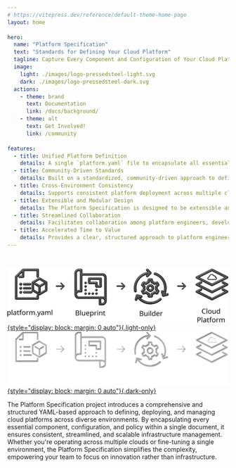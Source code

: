 ```yaml
---
# https://vitepress.dev/reference/default-theme-home-page
layout: home

hero:
  name: "Platform Specification"
  text: "Standards for Defining Your Cloud Platform"
  tagline: Capture Every Component and Configuration of Your Cloud Platform and Infrastructure in One Unified Standard
  image:
    light: ./images/logo-pressedsteel-light.svg
    dark: ./images/logo-pressedsteel-dark.svg
  actions:
    - theme: brand
      text: Documentation
      link: /docs/background/
    - theme: alt
      text: Get Involved!
      link: /community

features:
  - title: Unified Platform Definition
    details: A single `platform.yaml` file to encapsulate all essential components, configurations, and policies of your cloud platform.
  - title: Community-Driven Standards
    details: Built on a standardized, community-driven approach to defining cloud platforms.
  - title: Cross-Environment Consistency
    details: Supports consistent platform deployment across multiple cloud providers and environments.
  - title: Extensible and Modular Design
    details: The Platform Specification is designed to be extensible and modular, allowing for easy integration of new components and configurations.
  - title: Streamlined Collaboration
    details: Facilitates collaboration among platform engineers, developers, and operations teams through a shared, transparent configuration file.
  - title: Accelerated Time to Value
    details: Provides a clear, structured approach to platform engineering, reducing the learning curve for new team members and accelerating platform deployment.
---
```


<style>
:root {
  /* --vp-home-hero-name-color: transparent;
  --vp-home-hero-name-background: -webkit-linear-gradient(120deg, #bd34fe 30%, #41d1ff); */

  --vp-home-hero-name-color: transparent;
  --vp-home-hero-name-background: -webkit-linear-gradient(120deg, #3451b2 30%, #8596d0);

  /*--vp-home-hero-image-background-image: linear-gradient(-45deg, #3451b2 50%, #3451b2 50%);*/
  --vp-home-hero-image-background-image: linear-gradient(-45deg, #99a8d8 50%, #99a8d8 50%);
  --vp-home-hero-image-filter: blur(44px);
}

@media (min-width: 640px) {
  :root {
    --vp-home-hero-image-filter: blur(56px);
  }
}

@media (min-width: 960px) {
  :root {
    --vp-home-hero-image-filter: blur(68px);
  }
}
</style>
<p>&nbsp;</p>

[![Workflow](./images/workflow-light.svg){style="display: block; margin: 0 auto"}{.light-only}](./docs/spec/workflow)
[![Workflow](./images/workflow-dark.svg){style="display: block; margin: 0 auto"}{.dark-only}](./docs/spec/workflow)

The Platform Specification project introduces a comprehensive and structured YAML-based approach to defining, deploying, and managing cloud platforms across diverse environments. By encapsulating every essential component, configuration, and policy within a single document, it ensures consistent, streamlined, and scalable infrastructure management. Whether you're operating across multiple clouds or fine-tuning a single environment, the Platform Specification simplifies the complexity, empowering your team to focus on innovation rather than infrastructure.

